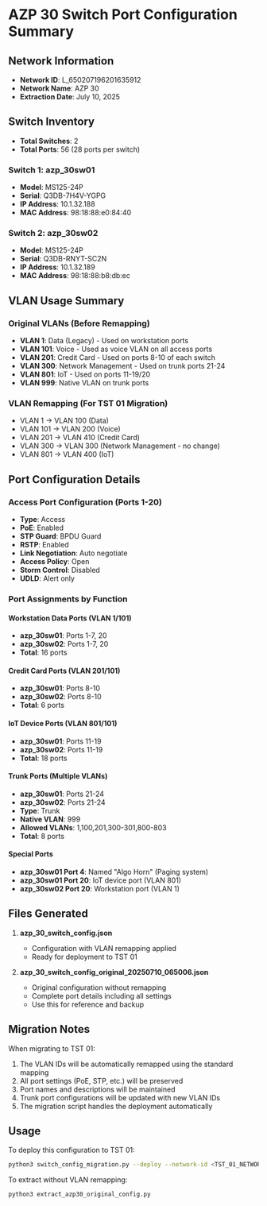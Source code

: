 # AZP 30 Switch Port Configuration Summary

## Network Information
- **Network ID**: L_650207196201635912
- **Network Name**: AZP 30
- **Extraction Date**: July 10, 2025

## Switch Inventory
- **Total Switches**: 2
- **Total Ports**: 56 (28 ports per switch)

### Switch 1: azp_30sw01
- **Model**: MS125-24P
- **Serial**: Q3DB-7H4V-YGPG
- **IP Address**: 10.1.32.188
- **MAC Address**: 98:18:88:e0:84:40

### Switch 2: azp_30sw02
- **Model**: MS125-24P
- **Serial**: Q3DB-RNYT-SC2N
- **IP Address**: 10.1.32.189
- **MAC Address**: 98:18:88:b8:db:ec

## VLAN Usage Summary

### Original VLANs (Before Remapping)
- **VLAN 1**: Data (Legacy) - Used on workstation ports
- **VLAN 101**: Voice - Used as voice VLAN on all access ports
- **VLAN 201**: Credit Card - Used on ports 8-10 of each switch
- **VLAN 300**: Network Management - Used on trunk ports 21-24
- **VLAN 801**: IoT - Used on ports 11-19/20
- **VLAN 999**: Native VLAN on trunk ports

### VLAN Remapping (For TST 01 Migration)
- VLAN 1 → VLAN 100 (Data)
- VLAN 101 → VLAN 200 (Voice)
- VLAN 201 → VLAN 410 (Credit Card)
- VLAN 300 → VLAN 300 (Network Management - no change)
- VLAN 801 → VLAN 400 (IoT)

## Port Configuration Details

### Access Port Configuration (Ports 1-20)
- **Type**: Access
- **PoE**: Enabled
- **STP Guard**: BPDU Guard
- **RSTP**: Enabled
- **Link Negotiation**: Auto negotiate
- **Access Policy**: Open
- **Storm Control**: Disabled
- **UDLD**: Alert only

### Port Assignments by Function

#### Workstation Data Ports (VLAN 1/101)
- **azp_30sw01**: Ports 1-7, 20
- **azp_30sw02**: Ports 1-7, 20
- **Total**: 16 ports

#### Credit Card Ports (VLAN 201/101)
- **azp_30sw01**: Ports 8-10
- **azp_30sw02**: Ports 8-10
- **Total**: 6 ports

#### IoT Device Ports (VLAN 801/101)
- **azp_30sw01**: Ports 11-19
- **azp_30sw02**: Ports 11-19
- **Total**: 18 ports

#### Trunk Ports (Multiple VLANs)
- **azp_30sw01**: Ports 21-24
- **azp_30sw02**: Ports 21-24
- **Type**: Trunk
- **Native VLAN**: 999
- **Allowed VLANs**: 1,100,201,300-301,800-803
- **Total**: 8 ports

#### Special Ports
- **azp_30sw01 Port 4**: Named "Algo Horn" (Paging system)
- **azp_30sw01 Port 20**: IoT device port (VLAN 801)
- **azp_30sw02 Port 20**: Workstation port (VLAN 1)

## Files Generated

1. **azp_30_switch_config.json**
   - Configuration with VLAN remapping applied
   - Ready for deployment to TST 01

2. **azp_30_switch_config_original_20250710_065006.json**
   - Original configuration without remapping
   - Complete port details including all settings
   - Use this for reference and backup

## Migration Notes

When migrating to TST 01:
1. The VLAN IDs will be automatically remapped using the standard mapping
2. All port settings (PoE, STP, etc.) will be preserved
3. Port names and descriptions will be maintained
4. Trunk port configurations will be updated with new VLAN IDs
5. The migration script handles the deployment automatically

## Usage

To deploy this configuration to TST 01:
```bash
python3 switch_config_migration.py --deploy --network-id <TST_01_NETWORK_ID> --config azp_30_switch_config.json
```

To extract without VLAN remapping:
```bash
python3 extract_azp30_original_config.py
```